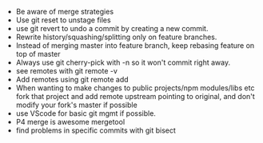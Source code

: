 

* Be aware of merge strategies
* Use git reset to unstage files
* use git revert to undo a commit by creating a new commit.
* Rewrite history/squashing/splitting only on feature branches.
* Instead of merging master into feature branch, keep rebasing feature
  on top of master
* Always use git cherry-pick with -n so it won't commit right away.
* see remotes with git remote -v
* Add remotes using git remote add <remote-nickname> <remote-url>
* When wanting to make changes to public projects/npm modules/libs etc
  fork that project and add remote upstream pointing to original, and
  don't modify your fork's master if possible
* use VScode for basic git mgmt if possible.
* P4 merge is awesome mergetool
* find problems in specific commits with git bisect